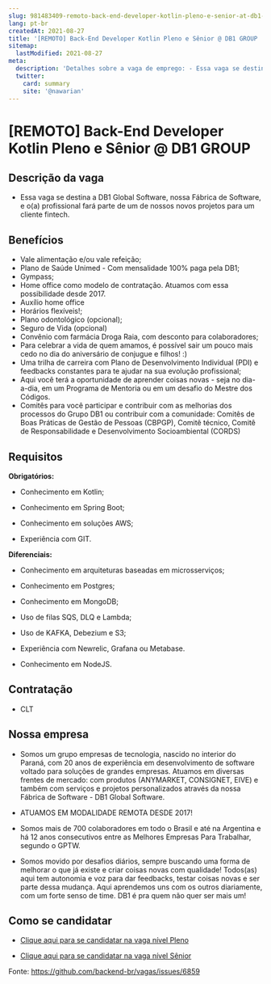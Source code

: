 ```yaml
---
slug: 981483409-remoto-back-end-developer-kotlin-pleno-e-senior-at-db1-group
lang: pt-br
createdAt: 2021-08-27
title: '[REMOTO] Back-End Developer Kotlin Pleno e Sênior @ DB1 GROUP  - Vaga de Emprego'
sitemap:
  lastModified: 2021-08-27
meta:
  description: 'Detalhes sobre a vaga de emprego: - Essa vaga se destina a DB1 Global Software, nossa Fábrica de Software, e o(a) profissional fará parte de um de nossos novos projetos para um cliente fintech.'
  twitter:
    card: summary
    site: '@nawarian'
---
```


# [REMOTO] Back-End Developer Kotlin Pleno e Sênior @ DB1 GROUP 

## Descrição da vaga 

  - Essa vaga se destina a DB1 Global Software, nossa Fábrica de Software, e o(a) profissional fará parte de um de nossos novos projetos para um cliente fintech. 

## Benefícios 

- Vale alimentação e/ou vale refeição; 
- Plano de Saúde Unimed - Com mensalidade 100% paga pela DB1; 
- Gympass; 
- Home office como modelo de contratação. Atuamos com essa possibilidade desde 2017. 
- Auxílio home office 
- Horários flexíveis!; 
- Plano odontológico (opcional); 
- Seguro de Vida (opcional) 
- Convênio com farmácia Droga Raia, com desconto para colaboradores; 
- Para celebrar a vida de quem amamos, é possível sair um pouco mais cedo no dia do aniversário de conjugue e filhos! :) 
- Uma trilha de carreira com Plano de Desenvolvimento Individual (PDI) e feedbacks constantes para te ajudar na sua evolução profissional; 
- Aqui você terá a oportunidade de aprender coisas novas - seja no dia-a-dia, em um Programa de Mentoria ou em um desafio do Mestre dos Códigos. 
- Comitês para você participar e contribuir com as melhorias dos processos do Grupo DB1 ou contribuir com a comunidade: Comitês de Boas Práticas de Gestão de Pessoas (CBPGP), Comitê técnico, Comitê de Responsabilidade e Desenvolvimento Socioambiental (CORDS) 


## Requisitos 

**Obrigatórios:** 

- Conhecimento em Kotlin; 

- Conhecimento em Spring Boot; 

- Conhecimento em soluções AWS; 

- Experiência com GIT. 

  

**Diferenciais:** 

- Conhecimento em arquiteturas baseadas em microsserviços; 

- Conhecimento em Postgres; 

- Conhecimento em MongoDB; 

- Uso de filas SQS, DLQ e Lambda; 

- Uso de KAFKA, Debezium e S3; 

- Experiência com Newrelic, Grafana ou Metabase. 

- Conhecimento em NodeJS. 

  

## Contratação 

- CLT 


## Nossa empresa 


- Somos um grupo empresas de tecnologia, nascido no interior do Paraná, com 20 anos de experiência em desenvolvimento de software voltado para soluções de grandes empresas. Atuamos em diversas frentes de mercado: com produtos (ANYMARKET, CONSIGNET, EIVE) e também com serviços e projetos personalizados através da nossa Fábrica de Software - DB1 Global Software.  

- ATUAMOS EM MODALIDADE REMOTA DESDE 2017! 

- Somos mais de 700 colaboradores em todo o Brasil e até na Argentina e há 12 anos consecutivos entre as Melhores Empresas Para Trabalhar, segundo o GPTW. 

- Somos movido por desafios diários, sempre buscando uma forma de melhorar o que já existe e criar coisas novas com qualidade! Todos(as) aqui tem autonomia e voz para dar feedbacks, testar coisas novas e ser parte dessa mudança. Aqui aprendemos uns com os outros diariamente, com um forte senso de time. DB1 é pra quem não quer ser mais um! 

## Como se candidatar 

- [Clique aqui para se candidatar na vaga nível Pleno](https://vagasdb1.recruiterbox.com/jobs/fk0sfwb?source=Github) 

 - [Clique aqui para se candidatar na vaga nível Sênior](https://vagasdb1.recruiterbox.com/jobs/fk0uvw4?source=Github) 



Fonte: https://github.com/backend-br/vagas/issues/6859